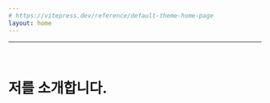 ```yaml
---
# https://vitepress.dev/reference/default-theme-home-page
layout: home
---
```



<hr>
<br>
<h1 class="mw_h1">저를 소개합니다.</h1>
<VPTeamMembers size="small" :members />


<script setup>
import { VPTeamMembers } from 'vitepress/theme'

const members = [
  {
    avatar: '/images/team/user_01.png',
    name: '변민욱',
    title: 'Frontend Developer',
    desc: '🪨 돌멩이떼굴',
    org: '주인장',

    sponsor:'/pages/profile/user-01.html',
    actionText: 'Click!'
  // },{
  //   avatar: '/images/team/user_02.png',
  //   name: '변지나',
  //   title: 'Product Designer',
  //   desc: '🐱 보키토리엄마'
  // },{
  //   avatar: '/images/team/user_03.png',
  //   name: '변가희',
  //   title: 'Lead Frontend Developer',
  //   desc: '🐶 치와와견주'
  // },{
  //   avatar: '/images/team/user_04.png',
  //   name: '변희진',
  //   title: 'DevOps Engineer',
  //   desc: '🥔 회오리감자',

  //   sponsor:'/pages/profile/user-04.html',
  //   actionText: 'Click!'
  // },
]
</script>
